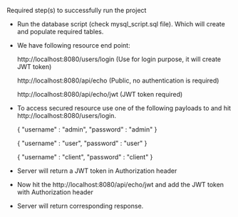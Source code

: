 Required step(s) to successfully run the project

- Run the database script (check mysql_script.sql file). Which will create and populate required tables.

- We have following resource end point: 
    
    http://localhost:8080/users/login (Use for login purpose, it will create JWT token)
    
    http://localhost:8080/api/echo (Public, no authentication is required)
    
    http://localhost:8080/api/echo/jwt (JWT token required)

- To access secured resource use one of the following payloads to and hit http://localhost:8080/users/login. 

    {
        "username" : "admin",
        "password" : "admin"
    }
    
    {
        "username" : "user",
        "password" : "user"
    }
    
    {
        "username" : "client",
        "password" : "client"
    }

- Server will return a JWT token in Authorization header 

- Now hit the http://localhost:8080/api/echo/jwt and add the JWT token with Authorization header

- Server will return corresponding response. 